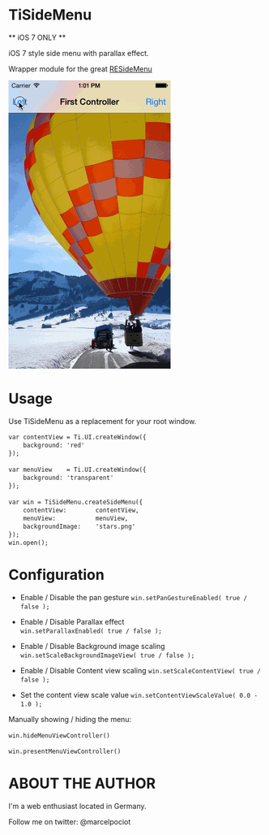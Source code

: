 TiSideMenu
===========================================

** iOS 7 ONLY **

iOS 7 style side menu with parallax effect.

Wrapper module for the great [RESideMenu](https://github.com/romaonthego/RESideMenu)

<img src="https://github.com/mpociot/TiSideMenu/raw/master/Demo.gif" alt="RESideMenu Screenshot" width="320" height="568" />

Usage
====================

Use TiSideMenu as a replacement for your root window.

	var contentView = Ti.UI.createWindow({
		background: 'red'
	});
	
	var menuView    = Ti.UI.createWindow({
		background: 'transparent'
	});
	
	var win = TiSideMenu.createSideMenu({
		contentView: 		contentView,
		menuView: 			menuView,
		backgroundImage: 	'stars.png'
	});
	win.open();

Configuration
===
	
* Enable / Disable the pan gesture 
	`win.setPanGestureEnabled( true / false );`
	
* Enable / Disable Parallax effect	
	`win.setParallaxEnabled( true / false ); `
	
* Enable / Disable Background image scaling
	`win.setScaleBackgroundImageView( true / false );`
	
* Enable / Disable Content view scaling
	`win.setScaleContentView( true / false );`
	
* Set the content view scale value
	`win.setContentViewScaleValue( 0.0 - 1.0 );`

Manually showing / hiding the menu:

`win.hideMenuViewController()`

`win.presentMenuViewController()`


ABOUT THE AUTHOR
========================
I'm a web enthusiast located in Germany.

Follow me on twitter: @marcelpociot